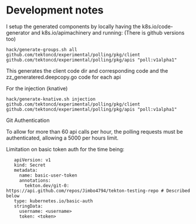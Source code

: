 # Development notes

I setup the generated components by locally having the k8s.io/code-generator and k8s.io/apimachinery and running: (There is github versions too)

```
hack/generate-groups.sh all github.com/tektoncd/experimental/polling/pkg/client github.com/tektoncd/experimental/polling/pkg/apis "poll:v1alpha1"
```
This generates the client code dir and corresponding code and the zz_generatered.deepcopy.go code for each api


For the injection (knative)
```
hack/generate-knative.sh injection github.com/tektoncd/experimental/polling/pkg/client github.com/tektoncd/experimental/polling/pkg/apis "poll:v1alpha1"
```

Git Authentication

To allow for more than 60 api calls per hour, the polling requests must be authenticated, allowing a 5000 per hours limit.

Limitation on basic token auth for the time being:

```
   apiVersion: v1
   kind: Secret
   metadata:
     name: basic-user-token
     annotations:
       tekton.dev/git-0: https://api.github.com/repos/Jimbo4794/tekton-testing-repo # Described below
   type: kubernetes.io/basic-auth
   stringData:
     username: <username>
     token: <token>
```
